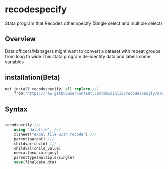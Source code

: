 # recodespecify

Stata program that Recodes other specify (Single select and multiple select)

## Overview

Data officers/Managers might want to convert a dataset with repeat groups from long to wide 
This stata program de-identify data and labels some variables

## installation(Beta)

```stata
net install recodespecify, all replace ///
	from("https://raw.githubusercontent.com/mbidinlib/recodespecify/master/ado")
```

## Syntax

```stata

recodspecify ///
	using "datafile", ///
	xlsheet("excel file with recode") ///
	parent(parent) ///
	childvar(child) ///
	childval(child_value)
	newcat(new_category)
	parenttype(multiple/single)	
	save(finaldata.dta)

```


